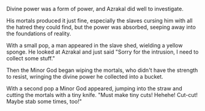 Divine power was a form of power, and Azrakal did well to investigate.

His mortals produced it just fine, especially the slaves cursing him with all the hatred they could find, but the power was absorbed, seeping away into the foundations of reality.

With a small pop, a man appeared in the slave shed, wielding a yellow sponge. He looked at Azrakal and just said "Sorry for the intrusion, I need to collect some stuff." 

Then the Minor God began wiping the mortals, who didn't have the strength to resist, wringing the divine power he collected into a bucket.

With a second pop a Minor God appeared, jumping into the straw and cutting the mortals with a tiny knife. "Must make tiny cuts! Hehehe! Cut-cut! Maybe stab some times, too!"